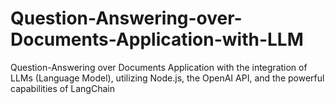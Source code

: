 # Question-Answering-over-Documents-Application-with-LLM
 Question-Answering over Documents Application with the integration of LLMs (Language Model), utilizing Node.js, the OpenAI API, and the powerful capabilities of LangChain
